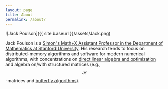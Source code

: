 ```yaml
---
layout: page
title: About
permalink: /about/
---
```


![Jack Poulson]({{ site.baseurl }}/assets/Jack.png)

Jack Poulson is a 
[Simon's Math+X Assistant Professor in the Department of Mathematics at 
Stanford University](http://mathematics.stanford.edu/people/name/jack/).
His research tends to focus on distributed-memory algorithms and 
software for modern numerical algorithms, with concentrations on 
[direct linear algebra and optimization](http://libelemental.org) and algebra
on/with structured matrices
(e.g., $$ \mathcal{H} $$-matrices and [butterfly algorithms](http://github.com/poulson/dist-butterfly)).
